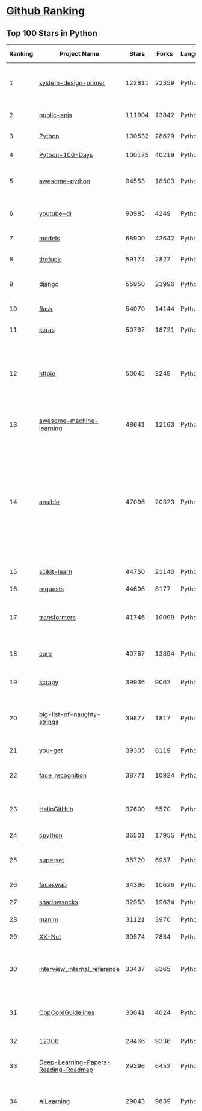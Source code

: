 [Github Ranking](../README.md)
==========

## Top 100 Stars in Python

| Ranking | Project Name | Stars | Forks | Language | Open Issues | Description | Last Commit |
| ------- | ------------ | ----- | ----- | -------- | ----------- | ----------- | ----------- |
| 1 | [system-design-primer](https://github.com/donnemartin/system-design-primer) | 122811 | 22359 | Python | 179 | Learn how to design large-scale systems. Prep for the system design interview.  Includes Anki flashcards. | 2021-02-27T21:22:45Z |
| 2 | [public-apis](https://github.com/public-apis/public-apis) | 111904 | 13842 | Python | 258 | A collective list of free APIs for use in software and web development. | 2021-03-01T20:52:43Z |
| 3 | [Python](https://github.com/TheAlgorithms/Python) | 100532 | 28629 | Python | 48 | All Algorithms implemented in Python | 2021-03-03T01:02:57Z |
| 4 | [Python-100-Days](https://github.com/jackfrued/Python-100-Days) | 100175 | 40219 | Python | 542 | Python - 100天从新手到大师 | 2021-02-15T04:29:29Z |
| 5 | [awesome-python](https://github.com/vinta/awesome-python) | 94553 | 18503 | Python | 133 | A curated list of awesome Python frameworks, libraries, software and resources | 2021-02-25T14:54:19Z |
| 6 | [youtube-dl](https://github.com/ytdl-org/youtube-dl) | 90985 | 4249 | Python | 3938 | Command-line program to download videos from YouTube.com and other video sites | 2021-03-03T18:21:46Z |
| 7 | [models](https://github.com/tensorflow/models) | 68900 | 43642 | Python | 1099 | Models and examples built with TensorFlow | 2021-03-04T00:55:34Z |
| 8 | [thefuck](https://github.com/nvbn/thefuck) | 59174 | 2827 | Python | 252 | Magnificent app which corrects your previous console command. | 2021-03-03T18:04:17Z |
| 9 | [django](https://github.com/django/django) | 55950 | 23996 | Python | 159 | The Web framework for perfectionists with deadlines. | 2021-03-03T21:11:27Z |
| 10 | [flask](https://github.com/pallets/flask) | 54070 | 14144 | Python | 26 | The Python micro framework for building web applications. | 2021-03-01T15:25:16Z |
| 11 | [keras](https://github.com/keras-team/keras) | 50797 | 18721 | Python | 3217 | Deep Learning for humans | 2021-03-03T21:46:01Z |
| 12 | [httpie](https://github.com/httpie/httpie) | 50045 | 3249 | Python | 140 | As easy as /aitch-tee-tee-pie/ 🥧 Modern, user-friendly command-line HTTP client for the API era. JSON support, colors, sessions, downloads, plugins & more. https://twitter.com/httpie | 2021-02-27T16:54:56Z |
| 13 | [awesome-machine-learning](https://github.com/josephmisiti/awesome-machine-learning) | 48641 | 12163 | Python | 1 | A curated list of awesome Machine Learning frameworks, libraries and software. | 2021-02-28T17:15:04Z |
| 14 | [ansible](https://github.com/ansible/ansible) | 47096 | 20323 | Python | 1872 | Ansible is a radically simple IT automation platform that makes your applications and systems easier to deploy and maintain. Automate everything from code deployment to network configuration to cloud management, in a language that approaches plain English, using SSH, with no agents to install on remote systems. https://docs.ansible.com. | 2021-03-04T00:30:18Z |
| 15 | [scikit-learn](https://github.com/scikit-learn/scikit-learn) | 44750 | 21140 | Python | 2343 | scikit-learn: machine learning in Python | 2021-03-04T02:51:53Z |
| 16 | [requests](https://github.com/psf/requests) | 44696 | 8177 | Python | 315 | A simple, yet elegant HTTP library. | 2021-02-24T17:19:48Z |
| 17 | [transformers](https://github.com/huggingface/transformers) | 41746 | 10099 | Python | 715 | 🤗Transformers: State-of-the-art Natural Language Processing for Pytorch and TensorFlow 2.0. | 2021-03-04T02:06:30Z |
| 18 | [core](https://github.com/home-assistant/core) | 40767 | 13394 | Python | 1592 | :house_with_garden: Open source home automation that puts local control and privacy first | 2021-03-04T02:09:28Z |
| 19 | [scrapy](https://github.com/scrapy/scrapy) | 39936 | 9062 | Python | 789 | Scrapy, a fast high-level web crawling & scraping framework for Python. | 2021-03-03T15:30:23Z |
| 20 | [big-list-of-naughty-strings](https://github.com/minimaxir/big-list-of-naughty-strings) | 39877 | 1817 | Python | 74 | The Big List of Naughty Strings is a list of strings which have a high probability of causing issues when used as user-input data. | 2021-02-22T01:19:23Z |
| 21 | [you-get](https://github.com/soimort/you-get) | 39305 | 8119 | Python | 350 | :arrow_double_down: Dumb downloader that scrapes the web | 2021-03-03T13:26:47Z |
| 22 | [face_recognition](https://github.com/ageitgey/face_recognition) | 38771 | 10924 | Python | 589 | The world's simplest facial recognition api for Python and the command line | 2021-02-14T15:50:55Z |
| 23 | [HelloGitHub](https://github.com/521xueweihan/HelloGitHub) | 37600 | 5570 | Python | 7 | :octocat: Find pearls on open-source seashore 分享 GitHub 上有趣、入门级的开源项目 | 2021-03-01T00:35:49Z |
| 24 | [cpython](https://github.com/python/cpython) | 36501 | 17955 | Python | 1457 | The Python programming language | 2021-03-04T01:58:30Z |
| 25 | [superset](https://github.com/apache/superset) | 35720 | 6957 | Python | 758 | Apache Superset is a Data Visualization and Data Exploration Platform | 2021-03-04T02:52:47Z |
| 26 | [faceswap](https://github.com/deepfakes/faceswap) | 34396 | 10626 | Python | 8 | Deepfakes Software For All | 2021-03-03T14:32:40Z |
| 27 | [shadowsocks](https://github.com/shadowsocks/shadowsocks) | 32953 | 19634 | Python | 447 | None | 2021-02-28T20:39:55Z |
| 28 | [manim](https://github.com/3b1b/manim) | 31121 | 3970 | Python | 313 | Animation engine for explanatory math videos | 2021-03-03T16:11:37Z |
| 29 | [XX-Net](https://github.com/XX-net/XX-Net) | 30574 | 7834 | Python | 7690 | A proxy tool to bypass GFW. | 2021-01-20T11:06:31Z |
| 30 | [interview_internal_reference](https://github.com/0voice/interview_internal_reference) | 30437 | 8365 | Python | 23 | 2021年最新总结，阿里，腾讯，百度，美团，头条等技术面试题目，以及答案，专家出题人分析汇总。 | 2021-03-03T08:23:36Z |
| 31 | [CppCoreGuidelines](https://github.com/isocpp/CppCoreGuidelines) | 30041 | 4024 | Python | 176 | The C++ Core Guidelines are a set of tried-and-true guidelines, rules, and best practices about coding in C++ | 2021-02-24T11:06:22Z |
| 32 | [12306](https://github.com/testerSunshine/12306) | 29466 | 9336 | Python | 258 | 12306智能刷票，订票 | 2021-01-11T03:52:27Z |
| 33 | [Deep-Learning-Papers-Reading-Roadmap](https://github.com/floodsung/Deep-Learning-Papers-Reading-Roadmap) | 29396 | 6452 | Python | 83 | Deep Learning papers reading roadmap for anyone who are eager to learn this amazing tech! | 2021-02-01T15:08:16Z |
| 34 | [AiLearning](https://github.com/apachecn/AiLearning) | 29043 | 9839 | Python | 33 | AiLearning: 机器学习 - MachineLearning - ML、深度学习 - DeepLearning - DL、自然语言处理 NLP | 2021-01-20T16:02:37Z |
| 35 | [funNLP](https://github.com/fighting41love/funNLP) | 28981 | 8590 | Python | 13 | 中英文敏感词、语言检测、中外手机/电话归属地/运营商查询、名字推断性别、手机号抽取、身份证抽取、邮箱抽取、中日文人名库、中文缩写库、拆字词典、词汇情感值、停用词、反动词表、暴恐词表、繁简体转换、英文模拟中文发音、汪峰歌词生成器、职业名称词库、同义词库、反义词库、否定词库、汽车品牌词库、汽车零件词库、连续英文切割、各种中文词向量、公司名字大全、古诗词库、IT词库、财经词库、成语词库、地名词库、历史名人词库、诗词词库、医学词库、饮食词库、法律词库、汽车词库、动物词库、中文聊天语料、中文谣言数据、百度中文问答数据集、句子相似度匹配算法集合、bert资源、文本生成&摘要相关工具、cocoNLP信息抽取工具、国内电话号码正则匹配、清华大学XLORE:中英文跨语言百科知识图谱、清华大学人工智能技术系列报告、自然语言生成、NLU太难了系列、自动对联数据及机器人、用户名黑名单列表、罪名法务名词及分类模型、微信公众号语料、cs224n深度学习自然语言处理课程、中文手写汉字识别、中文自然语言处理 语料/数据集、变量命名神器、分词语料库+代码、任务型对话英文数据集、ASR 语音数据集 + 基于深度学习的中文语音识别系统、笑声检测器、Microsoft多语言数字/单位/如日期时间识别包、中华新华字典数据库及api(包括常用歇后语、成语、词语和汉字)、文档图谱自动生成、SpaCy 中文模型、Common Voice语音识别数据集新版、神经网络关系抽取、基于bert的命名实体识别、关键词(Keyphrase)抽取包pke、基于医疗领域知识图谱的问答系统、基于依存句法与语义角色标注的事件三元组抽取、依存句法分析4万句高质量标注数据、cnocr：用来做中文OCR的Python3包、中文人物关系知识图谱项目、中文nlp竞赛项目及代码汇总、中文字符数据、speech-aligner: 从“人声语音”及其“语言文本”产生音素级别时间对齐标注的工具、AmpliGraph: 知识图谱表示学习(Python)库：知识图谱概念链接预测、Scattertext 文本可视化(python)、语言/知识表示工具：BERT & ERNIE、中文对比英文自然语言处理NLP的区别综述、Synonyms中文近义词工具包、HarvestText领域自适应文本挖掘工具（新词发现-情感分析-实体链接等）、word2word：(Python)方便易用的多语言词-词对集：62种语言/3,564个多语言对、语音识别语料生成工具：从具有音频/字幕的在线视频创建自动语音识别(ASR)语料库、构建医疗实体识别的模型（包含词典和语料标注）、单文档非监督的关键词抽取、Kashgari中使用gpt-2语言模型、开源的金融投资数据提取工具、文本自动摘要库TextTeaser: 仅支持英文、人民日报语料处理工具集、一些关于自然语言的基本模型、基于14W歌曲知识库的问答尝试--功能包括歌词接龙and已知歌词找歌曲以及歌曲歌手歌词三角关系的问答、基于Siamese bilstm模型的相似句子判定模型并提供训练数据集和测试数据集、用Transformer编解码模型实现的根据Hacker News文章标题自动生成评论、用BERT进行序列标记和文本分类的模板代码、LitBank：NLP数据集——支持自然语言处理和计算人文学科任务的100部带标记英文小说语料、百度开源的基准信息抽取系统、虚假新闻数据集、Facebook: LAMA语言模型分析，提供Transformer-XL/BERT/ELMo/GPT预训练语言模型的统一访问接口、CommonsenseQA：面向常识的英文QA挑战、中文知识图谱资料、数据及工具、各大公司内部里大牛分享的技术文档 PDF 或者 PPT、自然语言生成SQL语句（英文）、中文NLP数据增强（EDA）工具、英文NLP数据增强工具 、基于医药知识图谱的智能问答系统、京东商品知识图谱、基于mongodb存储的军事领域知识图谱问答项目、基于远监督的中文关系抽取、语音情感分析、中文ULMFiT-情感分析-文本分类-语料及模型、一个拍照做题程序、世界各国大规模人名库、一个利用有趣中文语料库 qingyun 训练出来的中文聊天机器人、中文聊天机器人seqGAN、省市区镇行政区划数据带拼音标注、教育行业新闻语料库包含自动文摘功能、开放了对话机器人-知识图谱-语义理解-自然语言处理工具及数据、中文知识图谱：基于百度百科中文页面-抽取三元组信息-构建中文知识图谱、masr: 中文语音识别-提供预训练模型-高识别率、Python音频数据增广库、中文全词覆盖BERT及两份阅读理解数据、ConvLab：开源多域端到端对话系统平台、中文自然语言处理数据集、基于最新版本rasa搭建的对话系统、基于TensorFlow和BERT的管道式实体及关系抽取、一个小型的证券知识图谱/知识库、复盘所有NLP比赛的TOP方案、OpenCLaP：多领域开源中文预训练语言模型仓库、UER：基于不同语料+编码器+目标任务的中文预训练模型仓库、中文自然语言处理向量合集、基于金融-司法领域(兼有闲聊性质)的聊天机器人、g2pC：基于上下文的汉语读音自动标记模块、Zincbase 知识图谱构建工具包、诗歌质量评价/细粒度情感诗歌语料库、快速转化「中文数字」和「阿拉伯数字」、百度知道问答语料库、基于知识图谱的问答系统、jieba_fast 加速版的jieba、正则表达式教程、中文阅读理解数据集、基于BERT等最新语言模型的抽取式摘要提取、Python利用深度学习进行文本摘要的综合指南、知识图谱深度学习相关资料整理、维基大规模平行文本语料、StanfordNLP 0.2.0：纯Python版自然语言处理包、NeuralNLP-NeuralClassifier：腾讯开源深度学习文本分类工具、端到端的封闭域对话系统、中文命名实体识别：NeuroNER vs. BertNER、新闻事件线索抽取、2019年百度的三元组抽取比赛：“科学空间队”源码、基于依存句法的开放域文本知识三元组抽取和知识库构建、中文的GPT2训练代码、ML-NLP - 机器学习(Machine Learning)NLP面试中常考到的知识点和代码实现、nlp4han:中文自然语言处理工具集(断句/分词/词性标注/组块/句法分析/语义分析/NER/N元语法/HMM/代词消解/情感分析/拼写检查、XLM：Facebook的跨语言预训练语言模型、用基于BERT的微调和特征提取方法来进行知识图谱百度百科人物词条属性抽取、中文自然语言处理相关的开放任务-数据集-当前最佳结果、CoupletAI - 基于CNN+Bi-LSTM+Attention 的自动对对联系统、抽象知识图谱、MiningZhiDaoQACorpus - 580万百度知道问答数据挖掘项目、brat rapid annotation tool: 序列标注工具、大规模中文知识图谱数据：1.4亿实体、数据增强在机器翻译及其他nlp任务中的应用及效果、allennlp阅读理解:支持多种数据和模型、PDF表格数据提取工具 、 Graphbrain：AI开源软件库和科研工具，目的是促进自动意义提取和文本理解以及知识的探索和推断、简历自动筛选系统、基于命名实体识别的简历自动摘要、中文语言理解测评基准，包括代表性的数据集&基准模型&语料库&排行榜、树洞 OCR 文字识别 、从包含表格的扫描图片中识别表格和文字、语声迁移、Python口语自然语言处理工具集(英文)、 similarity：相似度计算工具包，java编写、海量中文预训练ALBERT模型 、Transformers 2.0 、基于大规模音频数据集Audioset的音频增强 、Poplar：网页版自然语言标注工具、图片文字去除，可用于漫画翻译 、186种语言的数字叫法库、Amazon发布基于知识的人-人开放领域对话数据集 、中文文本纠错模块代码、繁简体转换 、 Python实现的多种文本可读性评价指标、类似于人名/地名/组织机构名的命名体识别数据集 、东南大学《知识图谱》研究生课程(资料)、. 英文拼写检查库 、 wwsearch是企业微信后台自研的全文检索引擎、CHAMELEON：深度学习新闻推荐系统元架构 、 8篇论文梳理BERT相关模型进展与反思、DocSearch：免费文档搜索引擎、 LIDA：轻量交互式对话标注工具 、aili - the fastest in-memory index in the East 东半球最快并发索引 、知识图谱车音工作项目、自然语言生成资源大全 、中日韩分词库mecab的Python接口库、中文文本摘要/关键词提取、汉字字符特征提取器 (featurizer)，提取汉字的特征（发音特征、字形特征）用做深度学习的特征、中文生成任务基准测评 、中文缩写数据集、中文任务基准测评 - 代表性的数据集-基准(预训练)模型-语料库-baseline-工具包-排行榜、PySS3：面向可解释AI的SS3文本分类器机器可视化工具 、中文NLP数据集列表、COPE - 格律诗编辑程序、doccano：基于网页的开源协同多语言文本标注工具 、PreNLP：自然语言预处理库、简单的简历解析器，用来从简历中提取关键信息、用于中文闲聊的GPT2模型：GPT2-chitchat、基于检索聊天机器人多轮响应选择相关资源列表(Leaderboards、Datasets、Papers)、(Colab)抽象文本摘要实现集锦(教程 、词语拼音数据、高效模糊搜索工具、NLP数据增广资源集、微软对话机器人框架 、 GitHub Typo Corpus：大规模GitHub多语言拼写错误/语法错误数据集、TextCluster：短文本聚类预处理模块 Short text cluster、面向语音识别的中文文本规范化、BLINK：最先进的实体链接库、BertPunc：基于BERT的最先进标点修复模型、Tokenizer：快速、可定制的文本词条化库、中文语言理解测评基准，包括代表性的数据集、基准(预训练)模型、语料库、排行榜、spaCy 医学文本挖掘与信息提取 、 NLP任务示例项目代码集、 python拼写检查库、chatbot-list - 行业内关于智能客服、聊天机器人的应用和架构、算法分享和介绍、语音质量评价指标(MOSNet, BSSEval, STOI, PESQ, SRMR)、 用138GB语料训练的法文RoBERTa预训练语言模型 、BERT-NER-Pytorch：三种不同模式的BERT中文NER实验、无道词典 - 有道词典的命令行版本，支持英汉互查和在线查询、2019年NLP亮点回顾、 Chinese medical dialogue data 中文医疗对话数据集 、最好的汉字数字(中文数字)-阿拉伯数字转换工具、 基于百科知识库的中文词语多词义/义项获取与特定句子词语语义消歧、awesome-nlp-sentiment-analysis - 情感分析、情绪原因识别、评价对象和评价词抽取、LineFlow：面向所有深度学习框架的NLP数据高效加载器、中文医学NLP公开资源整理 、MedQuAD：(英文)医学问答数据集、将自然语言数字串解析转换为整数和浮点数、Transfer Learning in Natural Language Processing (NLP) 、面向语音识别的中文/英文发音辞典、Tokenizers：注重性能与多功能性的最先进分词器、CLUENER 细粒度命名实体识别 Fine Grained Named Entity Recognition、 基于BERT的中文命名实体识别、中文谣言数据库、NLP数据集/基准任务大列表、nlp相关的一些论文及代码, 包括主题模型、词向量(Word Embedding)、命名实体识别(NER)、文本分类(Text Classificatin)、文本生成(Text Generation)、文本相似性(Text Similarity)计算等，涉及到各种与nlp相关的算法，基于keras和tensorflow 、Python文本挖掘/NLP实战示例、 Blackstone：面向非结构化法律文本的spaCy pipeline和NLP模型通过同义词替换实现文本“变脸” 、中文 预训练 ELECTREA 模型: 基于对抗学习 pretrain Chinese Model 、albert-chinese-ner - 用预训练语言模型ALBERT做中文NER 、基于GPT2的特定主题文本生成/文本增广、开源预训练语言模型合集、多语言句向量包、编码、标记和实现：一种可控高效的文本生成方法、 英文脏话大列表 、attnvis：GPT2、BERT等transformer语言模型注意力交互可视化、CoVoST：Facebook发布的多语种语音-文本翻译语料库，包括11种语言(法语、德语、荷兰语、俄语、西班牙语、意大利语、土耳其语、波斯语、瑞典语、蒙古语和中文)的语音、文字转录及英文译文、Jiagu自然语言处理工具 - 以BiLSTM等模型为基础，提供知识图谱关系抽取 中文分词 词性标注 命名实体识别 情感分析 新词发现 关键词 文本摘要 文本聚类等功能、用unet实现对文档表格的自动检测，表格重建、NLP事件提取文献资源列表 、 金融领域自然语言处理研究资源大列表、CLUEDatasetSearch - 中英文NLP数据集：搜索所有中文NLP数据集，附常用英文NLP数据集 、medical_NER - 中文医学知识图谱命名实体识别 、(哈佛)讲因果推理的免费书、知识图谱相关学习资料/数据集/工具资源大列表、Forte：灵活强大的自然语言处理pipeline工具集 、Python字符串相似性算法库、PyLaia：面向手写文档分析的深度学习工具包、TextFooler：针对文本分类/推理的对抗文本生成模块、Haystack：灵活、强大的可扩展问答(QA)框架、中文关键短语抽取工具 | 2020-12-22T20:11:33Z |
| 36 | [localstack](https://github.com/localstack/localstack) | 28871 | 2277 | Python | 263 | 💻  A fully functional local AWS cloud stack. Develop and test your cloud & Serverless apps offline! | 2021-03-03T18:50:21Z |
| 37 | [pandas](https://github.com/pandas-dev/pandas) | 28693 | 11969 | Python | 3669 | Flexible and powerful data analysis / manipulation library for Python, providing labeled data structures similar to R data.frame objects, statistical functions, and much more | 2021-03-04T02:25:09Z |
| 38 | [fastapi](https://github.com/tiangolo/fastapi) | 28096 | 1909 | Python | 707 | FastAPI framework, high performance, easy to learn, fast to code, ready for production | 2021-03-02T22:26:08Z |
| 39 | [certbot](https://github.com/certbot/certbot) | 27759 | 3050 | Python | 580 | Certbot is EFF's tool to obtain certs from Let's Encrypt and (optionally) auto-enable HTTPS on your server.  It can also act as a client for any other CA that uses the ACME protocol. | 2021-03-03T21:10:57Z |
| 40 | [python-patterns](https://github.com/faif/python-patterns) | 27734 | 5752 | Python | 10 | A collection of design patterns/idioms in Python | 2021-01-25T22:10:37Z |
| 41 | [sentry](https://github.com/getsentry/sentry) | 27449 | 3082 | Python | 299 | Sentry is cross-platform application monitoring, with a focus on error reporting. | 2021-03-04T02:14:43Z |
| 42 | [bert](https://github.com/google-research/bert) | 27133 | 7669 | Python | 777 | TensorFlow code and pre-trained models for BERT | 2021-02-25T12:31:57Z |
| 43 | [wtfpython](https://github.com/satwikkansal/wtfpython) | 26094 | 2191 | Python | 50 | What the f*ck Python? 😱 | 2021-03-03T19:51:10Z |
| 44 | [jieba](https://github.com/fxsjy/jieba) | 25619 | 6126 | Python | 598 | 结巴中文分词 | 2020-12-05T18:32:32Z |
| 45 | [DeepFaceLab](https://github.com/iperov/DeepFaceLab) | 24460 | 5516 | Python | 266 | DeepFaceLab is the leading software for creating deepfakes. | 2021-02-26T12:32:50Z |
| 46 | [Detectron](https://github.com/facebookresearch/Detectron) | 24146 | 5297 | Python | 318 | FAIR's research platform for object detection research, implementing popular algorithms like Mask R-CNN and RetinaNet. | 2020-08-20T17:17:26Z |
| 47 | [rich](https://github.com/willmcgugan/rich) | 23770 | 703 | Python | 7 | Rich is a Python library for rich text and beautiful formatting in the terminal. | 2021-03-03T01:33:47Z |
| 48 | [cheat.sh](https://github.com/chubin/cheat.sh) | 23661 | 1198 | Python | 83 | the only cheat sheet you need | 2021-02-28T17:26:58Z |
| 49 | [gym](https://github.com/openai/gym) | 23591 | 6731 | Python | 264 | A toolkit for developing and comparing reinforcement learning algorithms. | 2021-02-28T14:52:40Z |
| 50 | [Real-Time-Voice-Cloning](https://github.com/CorentinJ/Real-Time-Voice-Cloning) | 23249 | 4482 | Python | 8 | Clone a voice in 5 seconds to generate arbitrary speech in real-time | 2021-02-23T14:11:03Z |
| 51 | [YouCompleteMe](https://github.com/ycm-core/YouCompleteMe) | 22575 | 2616 | Python | 33 | A code-completion engine for Vim | 2021-02-23T10:48:56Z |
| 52 | [PayloadsAllTheThings](https://github.com/swisskyrepo/PayloadsAllTheThings) | 22451 | 6599 | Python | 9 | A list of useful payloads and bypass for Web Application Security and Pentest/CTF | 2021-02-26T15:37:41Z |
| 53 | [linux-insides](https://github.com/0xAX/linux-insides) | 22417 | 2551 | Python | 42 | A little bit about a linux kernel | 2021-02-27T07:28:31Z |
| 54 | [HanLP](https://github.com/hankcs/HanLP) | 22190 | 5949 | Python | 4 | 中文分词 词性标注 命名实体识别 依存句法分析 语义依存分析 新词发现 关键词短语提取 自动摘要 文本分类聚类 拼音简繁转换 自然语言处理 | 2021-03-01T10:02:26Z |
| 55 | [interactive-coding-challenges](https://github.com/donnemartin/interactive-coding-challenges) | 22006 | 3503 | Python | 58 | 120+ interactive Python coding interview challenges (algorithms and data structures).  Includes Anki flashcards. | 2020-12-11T15:29:16Z |
| 56 | [compose](https://github.com/docker/compose) | 21988 | 3653 | Python | 486 | Define and run multi-container applications with Docker | 2021-03-02T17:14:56Z |
| 57 | [mitmproxy](https://github.com/mitmproxy/mitmproxy) | 21649 | 2784 | Python | 229 | An interactive TLS-capable intercepting HTTP proxy for penetration testers and software developers. | 2021-03-03T08:02:52Z |
| 58 | [pipenv](https://github.com/pypa/pipenv) | 21592 | 1602 | Python | 507 |  Python Development Workflow for Humans. | 2021-02-18T09:05:53Z |
| 59 | [ItChat](https://github.com/littlecodersh/ItChat) | 21236 | 4981 | Python | 231 | A complete and graceful API for Wechat. 微信个人号接口、微信机器人及命令行微信，三十行即可自定义个人号机器人。 | 2021-02-28T15:51:27Z |
| 60 | [sherlock](https://github.com/sherlock-project/sherlock) | 20810 | 2132 | Python | 85 | 🔎 Hunt down social media accounts by username across social networks | 2021-02-26T14:57:11Z |
| 61 | [airflow](https://github.com/apache/airflow) | 20644 | 8099 | Python | 1004 | Apache Airflow - A platform to programmatically author, schedule, and monitor workflows | 2021-03-04T02:52:51Z |
| 62 | [Python](https://github.com/geekcomputers/Python) | 20595 | 9639 | Python | 199 | My Python Examples | 2021-02-28T12:56:12Z |
| 63 | [python-cheatsheet](https://github.com/gto76/python-cheatsheet) | 20444 | 3870 | Python | 23 | Comprehensive Python Cheatsheet | 2021-03-02T10:04:01Z |
| 64 | [django-rest-framework](https://github.com/encode/django-rest-framework) | 20381 | 5577 | Python | 331 | Web APIs for Django. 🎸 | 2021-03-03T15:45:40Z |
| 65 | [data-science-ipython-notebooks](https://github.com/donnemartin/data-science-ipython-notebooks) | 20300 | 6453 | Python | 19 | Data science Python notebooks: Deep learning (TensorFlow, Theano, Caffe, Keras), scikit-learn, Kaggle, big data (Spark, Hadoop MapReduce, HDFS), matplotlib, pandas, NumPy, SciPy, Python essentials, AWS, and various command lines. | 2021-02-18T10:51:00Z |
| 66 | [algo](https://github.com/trailofbits/algo) | 20228 | 1748 | Python | 86 | Set up a personal VPN in the cloud | 2021-02-17T23:51:34Z |
| 67 | [d2l-zh](https://github.com/d2l-ai/d2l-zh) | 20204 | 5179 | Python | 6 | 《动手学深度学习》：面向中文读者、能运行、可讨论。中英文版被全球175所大学采用教学。 | 2021-03-03T17:45:42Z |
| 68 | [tornado](https://github.com/tornadoweb/tornado) | 19831 | 5333 | Python | 219 | Tornado is a Python web framework and asynchronous networking library, originally developed at FriendFeed. | 2021-03-02T10:01:58Z |
| 69 | [pytorch-tutorial](https://github.com/yunjey/pytorch-tutorial) | 19828 | 6283 | Python | 75 | PyTorch Tutorial for Deep Learning Researchers | 2020-12-21T07:28:47Z |
| 70 | [black](https://github.com/psf/black) | 19776 | 1272 | Python | 423 | The uncompromising Python code formatter | 2021-03-04T00:46:27Z |
| 71 | [spaCy](https://github.com/explosion/spaCy) | 19739 | 3325 | Python | 114 | 💫 Industrial-strength Natural Language Processing (NLP) in Python | 2021-03-03T12:51:33Z |
| 72 | [ML-From-Scratch](https://github.com/eriklindernoren/ML-From-Scratch) | 19535 | 3755 | Python | 37 | Machine Learning From Scratch. Bare bones NumPy implementations of machine learning models and algorithms with a focus on accessibility. Aims to cover everything from linear regression to deep learning. | 2020-12-21T21:14:19Z |
| 73 | [Mask_RCNN](https://github.com/matterport/Mask_RCNN) | 19521 | 9359 | Python | 1635 | Mask R-CNN for object detection and instance segmentation on Keras and TensorFlow | 2020-12-18T20:32:59Z |
| 74 | [sqlmap](https://github.com/sqlmapproject/sqlmap) | 19474 | 4197 | Python | 42 | Automatic SQL injection and database takeover tool | 2021-03-03T22:43:07Z |
| 75 | [algorithms](https://github.com/keon/algorithms) | 18818 | 3865 | Python | 153 | Minimal examples of data structures and algorithms in Python | 2021-03-03T16:55:51Z |
| 76 | [python-fire](https://github.com/google/python-fire) | 18731 | 1131 | Python | 96 | Python Fire is a library for automatically generating command line interfaces (CLIs) from absolutely any Python object. | 2021-02-28T17:53:33Z |
| 77 | [redash](https://github.com/getredash/redash) | 18311 | 3149 | Python | 601 | Make Your Company Data Driven. Connect to any data source, easily visualize, dashboard and share your data. | 2021-03-03T17:32:32Z |
| 78 | [algo](https://github.com/wangzheng0822/algo) | 18026 | 5837 | Python | 131 | 数据结构和算法必知必会的50个代码实现 | 2021-02-12T18:32:58Z |
| 79 | [glances](https://github.com/nicolargo/glances) | 17938 | 1174 | Python | 193 | Glances an Eye on your system. A top/htop alternative for GNU/Linux, BSD, Mac OS and Windows operating systems. | 2021-03-03T10:52:33Z |
| 80 | [NLP-progress](https://github.com/sebastianruder/NLP-progress) | 17900 | 3067 | Python | 27 | Repository to track the progress in Natural Language Processing (NLP), including the datasets and the current state-of-the-art for the most common NLP tasks. | 2021-02-20T12:45:04Z |
| 81 | [macOS-Security-and-Privacy-Guide](https://github.com/drduh/macOS-Security-and-Privacy-Guide) | 17769 | 1250 | Python | 7 | Guide to securing and improving privacy on macOS | 2020-11-11T19:58:48Z |
| 82 | [tqdm](https://github.com/tqdm/tqdm) | 17610 | 910 | Python | 278 | A Fast, Extensible Progress Bar for Python and CLI | 2021-03-03T14:36:28Z |
| 83 | [hosts](https://github.com/StevenBlack/hosts) | 17338 | 1548 | Python | 34 | Consolidating and extending hosts files from several well-curated sources. You can optionally pick extensions to block pornography, social media, and other categories. | 2021-02-28T19:28:03Z |
| 84 | [celery](https://github.com/celery/celery) | 16797 | 3958 | Python | 492 | Distributed Task Queue (development branch) | 2021-03-03T17:34:37Z |
| 85 | [numpy](https://github.com/numpy/numpy) | 16437 | 5314 | Python | 2254 | The fundamental package for scientific computing with Python. | 2021-03-04T02:59:53Z |
| 86 | [magenta](https://github.com/magenta/magenta) | 16358 | 3362 | Python | 301 | Magenta: Music and Art Generation with Machine Intelligence | 2021-02-18T16:24:31Z |
| 87 | [spleeter](https://github.com/deezer/spleeter) | 15716 | 1612 | Python | 81 | Deezer source separation library including pretrained models. | 2021-03-01T13:04:37Z |
| 88 | [Depix](https://github.com/beurtschipper/Depix) | 15691 | 1926 | Python | 9 | Recovers passwords from pixelized screenshots | 2021-02-17T09:35:09Z |
| 89 | [reddit](https://github.com/reddit-archive/reddit) | 15679 | 2868 | Python | 304 | historical code from reddit.com | 2017-10-17T19:57:07Z |
| 90 | [examples](https://github.com/pytorch/examples) | 15567 | 7283 | Python | 303 | A set of examples around pytorch in Vision, Text, Reinforcement Learning, etc. | 2021-02-23T09:06:50Z |
| 91 | [bitcoinbook](https://github.com/bitcoinbook/bitcoinbook) | 15541 | 4284 | Python | 90 | Mastering Bitcoin 2nd Edition - Programming the Open Blockchain | 2021-03-02T02:42:51Z |
| 92 | [locust](https://github.com/locustio/locust) | 15498 | 2060 | Python | 52 | Scalable user load testing tool written in Python | 2021-03-04T01:21:05Z |
| 93 | [TensorFlow-Course](https://github.com/instillai/TensorFlow-Course) | 15485 | 3127 | Python | 2 | :satellite: Simple and ready-to-use tutorials for TensorFlow  | 2020-12-21T21:15:27Z |
| 94 | [CheatSheetSeries](https://github.com/OWASP/CheatSheetSeries) | 15469 | 2246 | Python | 38 | The OWASP Cheat Sheet Series was created to provide a concise collection of high value information on specific application security topics. | 2021-03-02T12:09:25Z |
| 95 | [jumpserver](https://github.com/jumpserver/jumpserver) | 15338 | 4108 | Python | 130 | JumpServer 是全球首款开源的堡垒机，是符合 4A 的专业运维安全审计系统。 | 2021-03-04T02:48:02Z |
| 96 | [cascadia-code](https://github.com/microsoft/cascadia-code) | 15324 | 463 | Python | 38 | This is a fun, new monospaced font that includes programming ligatures and is designed to enhance the modern look and feel of the Windows Terminal. | 2021-03-01T18:02:49Z |
| 97 | [detectron2](https://github.com/facebookresearch/detectron2) | 15209 | 3882 | Python | 85 | Detectron2 is FAIR's next-generation platform for object detection and segmentation. | 2021-03-04T01:40:33Z |
| 98 | [ray](https://github.com/ray-project/ray) | 15052 | 2423 | Python | 1336 | An open source framework that provides a simple, universal API for building distributed applications. Ray is packaged with RLlib, a scalable reinforcement learning library, and Tune, a scalable hyperparameter tuning library. | 2021-03-04T02:29:16Z |
| 99 | [toml](https://github.com/toml-lang/toml) | 14946 | 731 | Python | 37 | Tom's Obvious, Minimal Language | 2021-02-24T18:14:38Z |
| 100 | [professional-programming](https://github.com/charlax/professional-programming) | 14941 | 1334 | Python | 0 | A collection of full-stack resources for programmers. | 2021-03-01T18:49:52Z |

